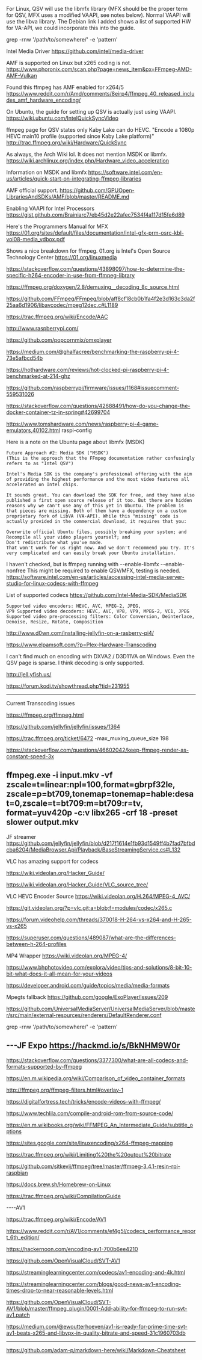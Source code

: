 For Linux, QSV will use the libmfx library (MFX should be the proper term for QSV, MFX uses a modified VAAPI, see notes below). Normal VAAPI will use the libva library.  The Debian link I added shows a list of supported HW for VA-API, we could incorporate this into the guide. 

grep -rnw '/path/to/somewhere/' -e 'pattern'

Intel Media Driver
https://github.com/intel/media-driver

AMF is supported on Linux but x265 coding is not. 
https://www.phoronix.com/scan.php?page=news_item&px=FFmpeg-AMD-AMF-Vulkan

Found this
ffmpeg has AMF enabled for x264/5
https://www.reddit.com/r/Amd/comments/8eirp4/ffmpeg_40_released_includes_amf_hardware_encoding/

On Ubuntu, the guide for setting up QSV is actually just using VAAPI.  
https://wiki.ubuntu.com/IntelQuickSyncVideo 

ffmpeg page for QSV states only Kaby Lake can do HEVC. 
"Encode a 1080p HEVC main10 profile (supported since Kaby Lake platform)"
http://trac.ffmpeg.org/wiki/Hardware/QuickSync

As always, the Arch Wiki lol. It does not mention MSDK or libmfx. 
https://wiki.archlinux.org/index.php/Hardware_video_acceleration

Information on MSDK and libmfx
https://software.intel.com/en-us/articles/quick-start-on-integrating-ffmpeg-libraries

AMF official support.
https://github.com/GPUOpen-LibrariesAndSDKs/AMF/blob/master/README.md

Enabling VAAPI for Intel Processors
https://gist.github.com/Brainiarc7/eb45d2e22afec7534f4a117d15fe6d89

Here's the Programmers Manual for MFX
https://01.org/sites/default/files/documentation/intel-gfx-prm-osrc-kbl-vol08-media_vdbox.pdf

Shows a nice breakdown for ffmpeg. 01.org is Intel's Open Source Technology Center
https://01.org/linuxmedia

https://stackoverflow.com/questions/43898097/how-to-determine-the-specific-h264-encoder-in-use-from-ffmpeg-library

https://ffmpeg.org/doxygen/2.8/demuxing__decoding_8c_source.html

https://github.com/FFmpeg/FFmpeg/blob/aff8cf18cb0b1fa4f2e3d163c3da2f25aa6d1906/libavcodec/mpeg12dec.c#L1189

https://trac.ffmpeg.org/wiki/Encode/AAC

http://www.raspberrypi.com/

https://github.com/popcornmix/omxplayer

https://medium.com/@ghalfacree/benchmarking-the-raspberry-pi-4-73e5afbcd54b

https://hothardware.com/reviews/hot-clocked-pi-raspberry-pi-4-benchmarked-at-214-ghz

https://github.com/raspberrypi/firmware/issues/1168#issuecomment-559531026

https://stackoverflow.com/questions/42688491/how-do-you-change-the-docker-container-tz-in-spring#42699704

https://www.tomshardware.com/news/raspberry-pi-4-game-emulators,40102.html
raspi-config

Here is a note on the Ubuntu page about libmfx (MSDK)
```
Future Approach #2: Media SDK ("MSDK")
(This is the approach that the FFmpeg documentation rather confusingly refers to as "Intel QSV")

Intel's Media SDK is the company's professional offering with the aim of providing the highest performance and the most video features all accelerated on Intel chips.

It sounds great. You can download the SDK for free, and they have also published a first open source release of it too. But there are hidden reasons why we can't use any of this yet in Ubuntu. The problem is that pieces are missing. Both of them have a dependency on a custom proprietary fork of LibVA (VA-API). While this "missing" code is actually provided in the commercial download, it requires that you:

Overwrite official Ubuntu files, possibly breaking your system; and
Recompile all your video players yourself; and
Don't redistribute what you've made.
That won't work for us right now. And we don't recommend you try. It's very complicated and can easily break your Ubuntu installation.
```

I haven't checked, but is ffmpeg running with --enable-libmfx --enable-nonfree
This might be required to enable QSV/MFX, testing is needed. 
https://software.intel.com/en-us/articles/accessing-intel-media-server-studio-for-linux-codecs-with-ffmpeg

List of supported codecs
https://github.com/Intel-Media-SDK/MediaSDK
```
Supported video encoders: HEVC, AVC, MPEG-2, JPEG, 
VP9 Supported video decoders: HEVC, AVC, VP8, VP9, MPEG-2, VC1, JPEG 
Supported video pre-processing filters: Color Conversion, Deinterlace, Denoise, Resize, Rotate, Composition
```
http://www.d0wn.com/installing-jellyfin-on-a-rasberry-pi4/

https://www.elpamsoft.com/?p=Plex-Hardware-Transcoding

I can't find much on encoding with DXVA2 / D3D11VA on Windows. Even the QSV page is sparse. I think decoding is only supported.

http://jell.yfish.us/

https://forum.kodi.tv/showthread.php?tid=231955

-----
Current Transcoding issues

https://ffmpeg.org/ffmpeg.html

https://github.com/jellyfin/jellyfin/issues/1364

https://trac.ffmpeg.org/ticket/6472
-max_muxing_queue_size 198

https://stackoverflow.com/questions/46602042/keep-ffmpeg-render-as-constant-speed-3x

ffmpeg.exe -i input.mkv -vf zscale=t=linear:npl=100,format=gbrpf32le,
zscale=p=bt709,tonemap=tonemap=hable:desat=0,zscale=t=bt709:m=bt709:r=tv,
format=yuv420p -c:v libx265 -crf 18 -preset slower output.mkv
-----

JF streamer
https://github.com/jellyfin/jellyfin/blob/d217f1614e1fb93d1549ff4b7fad7bfbdcba6204/MediaBrowser.Api/Playback/BaseStreamingService.cs#L132

VLC has amazing support for codecs

https://wiki.videolan.org/Hacker_Guide/

https://wiki.videolan.org/Hacker_Guide/VLC_source_tree/

VLC HEVC Encoder Source
https://wiki.videolan.org/H.264/MPEG-4_AVC/

https://git.videolan.org/?p=vlc.git;a=blob;f=modules/codec/x265.c

https://forum.videohelp.com/threads/370018-H-264-vs-x264-and-H-265-vs-x265

https://superuser.com/questions/489087/what-are-the-differences-between-h-264-profiles

MP4 Wrapper
https://wiki.videolan.org/MPEG-4/

https://www.bhphotovideo.com/explora/video/tips-and-solutions/8-bit-10-bit-what-does-it-all-mean-for-your-videos


https://developer.android.com/guide/topics/media/media-formats

Mpegts fallback
https://github.com/google/ExoPlayer/issues/209

https://github.com/UniversalMediaServer/UniversalMediaServer/blob/master/src/main/external-resources/renderers/DefaultRenderer.conf

grep -rnw '/path/to/somewhere/' -e 'pattern'

---JF Expo
https://hackmd.io/s/BkNHM9W0r
---
https://stackoverflow.com/questions/3377300/what-are-all-codecs-and-formats-supported-by-ffmpeg

https://en.m.wikipedia.org/wiki/Comparison_of_video_container_formats

http://ffmpeg.org/ffmpeg-filters.html#overlay-1

https://digitalfortress.tech/tricks/encode-videos-with-ffmpeg/

https://www.techlila.com/compile-android-rom-from-source-code/

https://en.m.wikibooks.org/wiki/FFMPEG_An_Intermediate_Guide/subtitle_options

https://sites.google.com/site/linuxencoding/x264-ffmpeg-mapping

https://trac.ffmpeg.org/wiki/Limiting%20the%20output%20bitrate

https://github.com/sitkevij/ffmpeg/tree/master/ffmpeg-3.4.1-resin-rpi-raspbian

https://docs.brew.sh/Homebrew-on-Linux

https://trac.ffmpeg.org/wiki/CompilationGuide


----AV1

https://trac.ffmpeg.org/wiki/Encode/AV1

https://www.reddit.com/r/AV1/comments/ef4g5l/codecs_performance_report_6th_edition/

https://hackernoon.com/encoding-av1-700b6ee4210

https://github.com/OpenVisualCloud/SVT-AV1

https://streaminglearningcenter.com/codecs/av1-encoding-and-4k.html

https://streaminglearningcenter.com/blogs/good-news-av1-encoding-times-drop-to-near-reasonable-levels.html

https://github.com/OpenVisualCloud/SVT-AV1/blob/master/ffmpeg_plugin/0001-Add-ability-for-ffmpeg-to-run-svt-av1.patch

https://medium.com/@ewoutterhoeven/av1-is-ready-for-prime-time-svt-av1-beats-x265-and-libvpx-in-quality-bitrate-and-speed-31c1960703db

___

https://github.com/adam-p/markdown-here/wiki/Markdown-Cheatsheet


